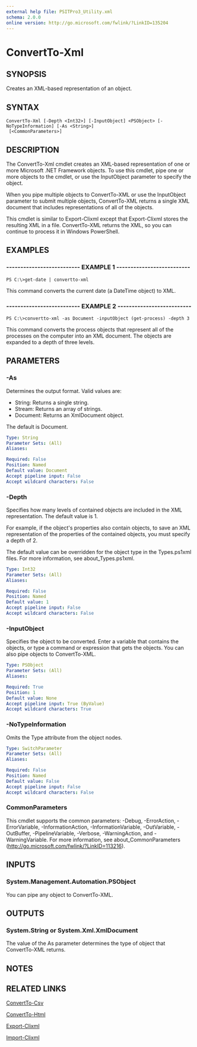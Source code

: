 ```yaml
---
external help file: PSITPro3_Utility.xml
schema: 2.0.0
online version: http://go.microsoft.com/fwlink/?LinkID=135204
---
```


# ConvertTo-Xml
## SYNOPSIS
Creates an XML-based representation of an object.
## SYNTAX

```
ConvertTo-Xml [-Depth <Int32>] [-InputObject] <PSObject> [-NoTypeInformation] [-As <String>]
 [<CommonParameters>]
```

## DESCRIPTION
The ConvertTo-Xml cmdlet creates an XML-based representation of one or more Microsoft .NET Framework objects.
To use this cmdlet, pipe one or more objects to the cmdlet, or use the InputObject parameter to specify the object.

When you pipe multiple objects to ConvertTo-XML or use the InputObject parameter to submit multiple objects, ConvertTo-XML returns a single XML document that includes representations of all of the objects.

This cmdlet is similar to Export-Clixml except that Export-Clixml stores the resulting XML in a file.
ConvertTo-XML returns the XML, so you can continue to process it in Windows PowerShell.
## EXAMPLES

### -------------------------- EXAMPLE 1 --------------------------
```
PS C:\>get-date | convertto-xml
```

This command converts the current date (a DateTime object) to XML.
### -------------------------- EXAMPLE 2 --------------------------
```
PS C:\>convertto-xml -as Document -inputObject (get-process) -depth 3
```

This command converts the process objects that represent all of the processes on the computer into an XML document.
The objects are expanded to a depth of three levels.
## PARAMETERS

### -As
Determines the output format.
Valid values are:

- String:  Returns a single string.
- Stream:  Returns an array of strings.
- Document:  Returns an XmlDocument object.

The default is Document.

```yaml
Type: String
Parameter Sets: (All)
Aliases: 

Required: False
Position: Named
Default value: Document
Accept pipeline input: False
Accept wildcard characters: False
```

### -Depth
Specifies how many levels of contained objects are included in the XML representation.
The default value is 1.

For example, if the object's properties also contain objects, to save an XML representation of the properties of the contained objects, you must specify a depth of 2.

The default value can be overridden for the object type in the Types.ps1xml files.
For more information, see about_Types.ps1xml.

```yaml
Type: Int32
Parameter Sets: (All)
Aliases: 

Required: False
Position: Named
Default value: 1
Accept pipeline input: False
Accept wildcard characters: False
```

### -InputObject
Specifies the object to be converted.
Enter a variable that contains the objects, or type a command or expression that gets the objects.
You can also pipe objects to ConvertTo-XML.

```yaml
Type: PSObject
Parameter Sets: (All)
Aliases: 

Required: True
Position: 1
Default value: None
Accept pipeline input: True (ByValue)
Accept wildcard characters: True
```

### -NoTypeInformation
Omits the Type attribute from the object nodes.

```yaml
Type: SwitchParameter
Parameter Sets: (All)
Aliases: 

Required: False
Position: Named
Default value: False
Accept pipeline input: False
Accept wildcard characters: False
```

### CommonParameters
This cmdlet supports the common parameters: -Debug, -ErrorAction, -ErrorVariable, -InformationAction, -InformationVariable, -OutVariable, -OutBuffer, -PipelineVariable, -Verbose, -WarningAction, and -WarningVariable. For more information, see about_CommonParameters (http://go.microsoft.com/fwlink/?LinkID=113216).
## INPUTS

### System.Management.Automation.PSObject
You can pipe any object to ConvertTo-XML.
## OUTPUTS

### System.String or System.Xml.XmlDocument
The value of the As parameter determines the type of object that ConvertTo-XML returns.
## NOTES

## RELATED LINKS

[ConvertTo-Csv](ConvertTo-Csv.md)

[ConvertTo-Html](ConvertTo-Html.md)

[Export-Clixml](Export-Clixml.md)

[Import-Clixml](Import-Clixml.md)

